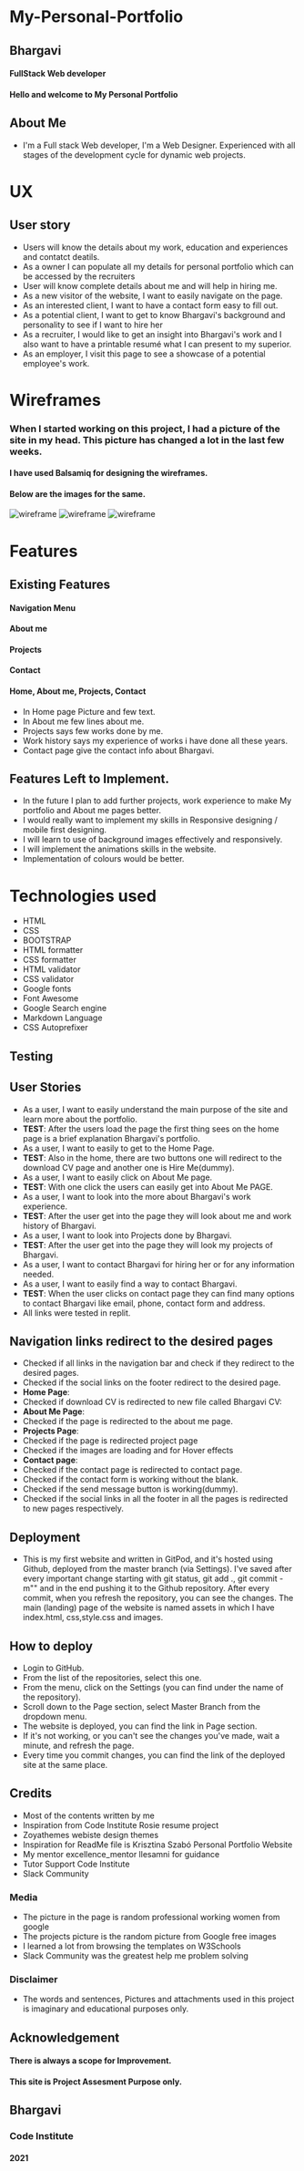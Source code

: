 # My-Personal-Portfolio
## Bhargavi 
####  FullStack Web developer

#### Hello and welcome to My Personal Portfolio

## About Me 
* I'm a Full stack Web developer, I'm a Web Designer. Experienced with all stages of the development cycle for dynamic web projects.


# UX
## User story
* Users will know the details about my work, education and experiences and contatct deatils.
* As a owner I can populate all my details for personal portfolio which can be accessed by the recruiters
* User will know complete details about me and will help in hiring me.
* As a new visitor of the website, I want to easily navigate on the page.
* As an interested client, I want to have a contact form easy to fill out.
* As a potential client, I want to get to know Bhargavi's background and personality to see if I want to hire her
* As a recruiter, I would like to get an insight into Bhargavi's work and I also want to have a printable resumé what I can present to my superior.
* As an employer, I visit this page to see a showcase of a potential employee's work.

# Wireframes
### When I started working on this project, I had a picture of the site in my head. This picture has changed a lot in the last few weeks. 
#### I have used Balsamiq for designing the wireframes.
#### Below are the images for the same.
![wireframe](/readme-img/tab.png)
![wireframe](/readme-img/mobile.png)
![wireframe](/readme-img/desktop.png)


# Features
## Existing Features
#### Navigation Menu 
#### About me 
#### Projects
#### Contact 

#### Home, About me, Projects, Contact

* In Home page Picture and few text.
* In About me few lines about me. 
* Projects says few works done by me.
* Work history says my experience of works i have done all these years.
* Contact page give the contact info about Bhargavi.
## Features Left to Implement. 
* In the future I plan to add further projects, work experience to make My portfolio and About me pages better.
* I would really want to implement my skills in Responsive designing / mobile first designing.
* I will learn to use of background images effectively and responsively. 
* I will implement the animations skills in the website.
* Implementation of colours would be better.

# Technologies used
* HTML
* CSS
* BOOTSTRAP
* HTML formatter
* CSS formatter
* HTML validator
* CSS validator
* Google fonts
* Font Awesome
* Google Search engine
* Markdown Language
* CSS Autoprefixer 

## Testing

## User Stories
* As a user, I want to easily understand the main purpose of the site and learn more about the portfolio.
* **TEST**: After the users load the page the first thing sees on the home page is a brief explanation Bhargavi's portfolio.
* As a user, I want to easily to get to the Home Page.
* **TEST**: Also in the home, there are two buttons one will redirect to the download CV page and another one is Hire Me(dummy).
* As a user, I want to easily click on About Me page.
* **TEST**: With one click the users can easily get into About Me PAGE.
* As a user, I want to look into the more about Bhargavi's work experience.
* **TEST**: After the user get into the page they will look about me and work history of Bhargavi.
* As a user, I want to look into Projects done by Bhargavi.
* **TEST**: After the user get into the page they will look my projects of Bhargavi.
* As a user, I want to contact Bhargavi for hiring her or for any information needed.
* As a user, I want to easily find a way to contact Bhargavi.
* **TEST**: When the user clicks on contact page they can find many options to contact Bhargavi like email, phone, contact form and address.
* All links were tested in replit.

## Navigation links redirect to the desired pages
* Checked if all links in the navigation bar and check if they redirect to the desired pages.
* Checked if the social links on the footer redirect to the desired page.
* **Home Page**:
* Checked if download CV is redirected to new file called Bhargavi CV:
* **About Me Page**:
* Checked if the page is redirected to the about me page.
* **Projects Page**:
* Checked if the page is redirected project page
* Checked if the images are loading and for Hover effects
* **Contact page**:
* Checked if the contact page is redirected to contact page.
* Checked if the contact form is working without the blank.
* Checked if the send message button is working(dummy).
* Checked if the social links in all the footer in all the pages is redirected to new pages respectively.

## Deployment
* This is my first website and written in GitPod, and it's hosted using Github, deployed from the master branch (via Settings). I've saved after every important change starting with git status, git add ., git commit -m"" and in the end pushing it to the Github repository. After every commit, when you refresh the repository, you can see the changes. The main (landing) page of the website is named assets in which I have index.html, css,style.css and images.

## How to deploy

* Login to GitHub.
* From the list of the repositories, select this one.
* From the menu, click on the Settings (you can find under the name of the repository).
* Scroll down to the Page section, select Master Branch from the dropdown menu.
* The website is deployed, you can find the link in Page section.
* If it's not working, or you can't see the changes you've made, wait a minute, and refresh the page.
* Every time you commit changes, you can find the link of the deployed site at the same place.


## Credits
* Most of the contents written by me
* Inspiration from Code Institute Rosie resume project
* Zoyathemes webiste design themes
* Inspiration for ReadMe file is Krisztina Szabó Personal Portfolio Website
* My mentor excellence_mentor llesamni for guidance
* Tutor Support Code Institute
* Slack Community

### Media 
* The picture in the page is random professional working women from google
* The projects picture is the random picture from Google free images 
* I learned a lot from browsing the templates on W3Schools
* Slack Community was the greatest help me problem solving 
### Disclaimer
* The words and sentences, Pictures and attachments used in this project is imaginary and educational purposes only.

## Acknowledgement
#### There is always a scope for Improvement.
#### This site is Project Assesment Purpose only.
## Bhargavi
### Code Institute
#### 2021

